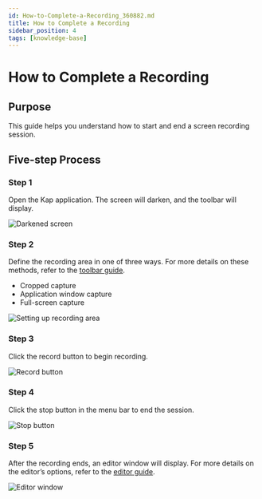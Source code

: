 ```yaml
---
id: How-to-Complete-a-Recording_360882.md
title: How to Complete a Recording
sidebar_position: 4
tags: [knowledge-base]
---
```


#  How to Complete a Recording

## **Purpose**

This guide helps you understand how to start and end a screen recording session.

## **Five-step Process**

### Step 1

Open the Kap application. The screen will darken, and the toolbar will display.

![Darkened screen](/img/How-to-Complete-a-Recording_360882_images/360896.png)

### Step 2

Define the recording area in one of three ways. For more details on these methods, refer to the [toolbar guide](Tool-Bar_393330.md).

  * Cropped capture
  * Application window capture
  * Full-screen capture

![Setting up recording area](/img/How-to-Complete-a-Recording_360882_images/262778.jpg)

### Step 3

Click the record button to begin recording.

![Record button](/img/How-to-Complete-a-Recording_360882_images/262794.jpg)

### Step 4

Click the stop button in the menu bar to end the session.

![Stop button](/img/How-to-Complete-a-Recording_360882_images/360931.jpg)

### Step 5

After the recording ends, an editor window will display. For more details on the editor’s options, refer to the [editor guide](Editor_262804.md).

![Editor window](/img/How-to-Complete-a-Recording_360882_images/262817.jpg)
